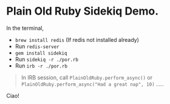 # Plain Old Ruby Sidekiq Demo.

In the terminal,
* `brew install redis` (If redis not installed already)
* Run `redis-server`
* `gem install sidekiq`
* Run `sidekiq -r ./por.rb`
* Run `irb -r ./por.rb`

> In IRB session, call `PlainOldRuby.perform_async()` or `PlainOldRuby.perform_async("Had a great nap", 10)` .....

Ciao!
